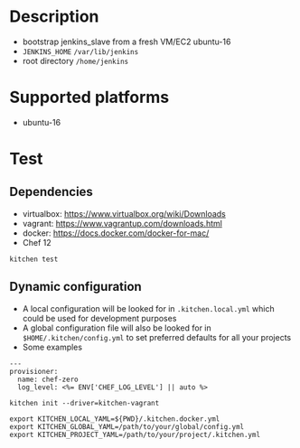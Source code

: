# Description
- bootstrap jenkins_slave from a fresh VM/EC2 ubuntu-16
- `JENKINS_HOME` `/var/lib/jenkins`
- root directory `/home/jenkins`

# Supported platforms
- ubuntu-16

# Test
## Dependencies
- virtualbox: https://www.virtualbox.org/wiki/Downloads
- vagrant: https://www.vagrantup.com/downloads.html
- docker: https://docs.docker.com/docker-for-mac/
- Chef 12

```
kitchen test
```

## Dynamic configuration
- A local configuration will be looked for in `.kitchen.local.yml` which could be used for development purposes
- A global configuration file will also be looked for in `$HOME/.kitchen/config.yml` to set preferred defaults for all your projects
- Some examples

```
---
provisioner:
  name: chef-zero
  log_level: <%= ENV['CHEF_LOG_LEVEL'] || auto %>
```

```
kitchen init --driver=kitchen-vagrant
```

```
export KITCHEN_LOCAL_YAML=${PWD}/.kitchen.docker.yml
export KITCHEN_GLOBAL_YAML=/path/to/your/global/config.yml
export KITCHEN_PROJECT_YAML=/path/to/your/project/.kitchen.yml
```
